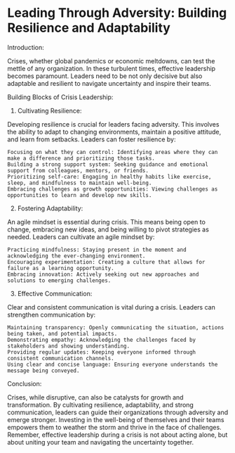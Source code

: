 # Leading Through Adversity: Building Resilience and Adaptability

Introduction:

Crises, whether global pandemics or economic meltdowns, can test the mettle of any organization. In these turbulent times, effective leadership becomes paramount. Leaders need to be not only decisive but also adaptable and resilient to navigate uncertainty and inspire their teams.

Building Blocks of Crisis Leadership:

1. Cultivating Resilience:

Developing resilience is crucial for leaders facing adversity. This involves the ability to adapt to changing environments, maintain a positive attitude, and learn from setbacks. Leaders can foster resilience by:

    Focusing on what they can control: Identifying areas where they can make a difference and prioritizing those tasks.
    Building a strong support system: Seeking guidance and emotional support from colleagues, mentors, or friends.
    Prioritizing self-care: Engaging in healthy habits like exercise, sleep, and mindfulness to maintain well-being.
    Embracing challenges as growth opportunities: Viewing challenges as opportunities to learn and develop new skills.

2. Fostering Adaptability:

An agile mindset is essential during crisis. This means being open to change, embracing new ideas, and being willing to pivot strategies as needed. Leaders can cultivate an agile mindset by:

    Practicing mindfulness: Staying present in the moment and acknowledging the ever-changing environment.
    Encouraging experimentation: Creating a culture that allows for failure as a learning opportunity.
    Embracing innovation: Actively seeking out new approaches and solutions to emerging challenges.

3. Effective Communication:

Clear and consistent communication is vital during a crisis. Leaders can strengthen communication by:

    Maintaining transparency: Openly communicating the situation, actions being taken, and potential impacts.
    Demonstrating empathy: Acknowledging the challenges faced by stakeholders and showing understanding.
    Providing regular updates: Keeping everyone informed through consistent communication channels.
    Using clear and concise language: Ensuring everyone understands the message being conveyed.

Conclusion:

Crises, while disruptive, can also be catalysts for growth and transformation. By cultivating resilience, adaptability, and strong communication, leaders can guide their organizations through adversity and emerge stronger. Investing in the well-being of themselves and their teams empowers them to weather the storm and thrive in the face of challenges. Remember, effective leadership during a crisis is not about acting alone, but about uniting your team and navigating the uncertainty together.
